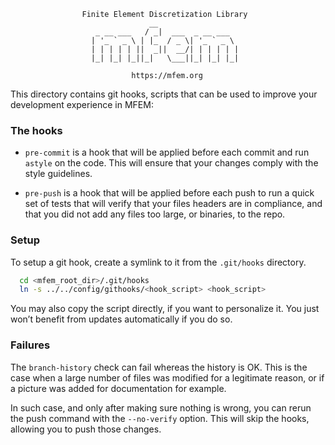                     Finite Element Discretization Library
                                   __
                       _ __ ___   / _|  ___  _ __ ___
                      | '_ ` _ \ | |_  / _ \| '_ ` _ \
                      | | | | | ||  _||  __/| | | | | |
                      |_| |_| |_||_|   \___||_| |_| |_|

                               https://mfem.org


This directory contains git hooks, scripts that can be used to improve your
development experience in MFEM:

### The hooks

* `pre-commit` is a hook that will be applied before each commit and run
`astyle` on the code. This will ensure that your changes comply with the style
guidelines.

* `pre-push` is a hook that will be applied before each push to run a quick set
of tests that will verify that your files headers are in compliance, and that
you did not add any files too large, or binaries, to the repo.

### Setup

To setup a git hook, create a symlink to it from the `.git/hooks` directory.

```bash
  cd <mfem_root_dir>/.git/hooks
  ln -s ../../config/githooks/<hook_script> <hook_script>
```

You may also copy the script directly, if you want to personalize it. You just
won’t benefit from updates automatically if you do so.

### Failures

The `branch-history` check can fail whereas the history is OK. This is the case
when a large number of files was modified for a legitimate reason, or if a
picture was added for documentation for example.

In such case, and only after making sure nothing is wrong, you can rerun the
push command with the `--no-verify` option. This will skip the hooks, allowing
you to push those changes.
